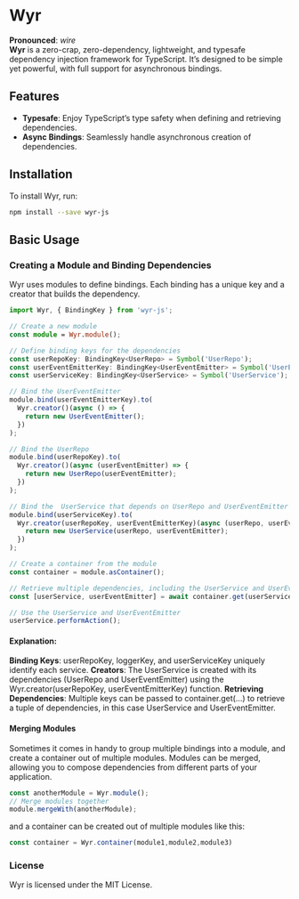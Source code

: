 # Wyr

**Pronounced**: *wire*  
**Wyr** is a zero-crap, zero-dependency, lightweight, and typesafe dependency injection framework for TypeScript. It’s designed to be simple yet powerful, with full support for asynchronous bindings.

## Features

- **Typesafe**: Enjoy TypeScript’s type safety when defining and retrieving dependencies.
- **Async Bindings**: Seamlessly handle asynchronous creation of dependencies.

## Installation

To install Wyr, run:

```bash
npm install --save wyr-js
```
## Basic Usage

### Creating a Module and Binding Dependencies
Wyr uses modules to define bindings. Each binding has a unique key and a creator that builds the dependency.

```typescript
import Wyr, { BindingKey } from 'wyr-js';

// Create a new module
const module = Wyr.module();

// Define binding keys for the dependencies
const userRepoKey: BindingKey<UserRepo> = Symbol('UserRepo');
const userEventEmitterKey: BindingKey<UserEventEmitter> = Symbol('UserEventEmitter');
const userServiceKey: BindingKey<UserService> = Symbol('UserService');

// Bind the UserEventEmitter
module.bind(userEventEmitterKey).to(
  Wyr.creator()(async () => {
    return new UserEventEmitter();
  })
);

// Bind the UserRepo
module.bind(userRepoKey).to(
  Wyr.creator()(async (userEventEmitter) => {
    return new UserRepo(userEventEmitter);
  })
);

// Bind the  UserService that depends on UserRepo and UserEventEmitter
module.bind(userServiceKey).to(
  Wyr.creator(userRepoKey, userEventEmitterKey)(async (userRepo, userEventEmitter) => {
    return new UserService(userRepo, userEventEmitter);
  })
);

// Create a container from the module
const container = module.asContainer();

// Retrieve multiple dependencies, including the UserService and UserEventEmitter
const [userService, userEventEmitter] = await container.get(userServiceKey, userEventEmitterKey);

// Use the UserService and UserEventEmitter
userService.performAction();

```
#### Explanation:
**Binding Keys**: userRepoKey, loggerKey, and userServiceKey uniquely identify each service.
**Creators**: The UserService is created with its dependencies (UserRepo and UserEventEmitter) using the Wyr.creator(userRepoKey, userEventEmitterKey) function.
**Retrieving Dependencies**: Multiple keys can be passed to container.get(...) to retrieve a tuple of dependencies, in this case UserService and UserEventEmitter.

#### Merging Modules
Sometimes it comes in handy to group multiple bindings into a module, and create a container out of multiple modules.
Modules can be merged, allowing you to compose dependencies from different parts of your application.

```typescript
const anotherModule = Wyr.module();
// Merge modules together
module.mergeWith(anotherModule);
```
and a container can be created out of multiple modules like this:
```typescript
const container = Wyr.container(module1,module2,module3)
```

### License
Wyr is licensed under the MIT License.